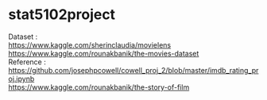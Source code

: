 # stat5102project
Dataset : <br/>
https://www.kaggle.com/sherinclaudia/movielens <br/>
https://www.kaggle.com/rounakbanik/the-movies-dataset <br/>
Reference : <br/>
https://github.com/josephpcowell/cowell_proj_2/blob/master/imdb_rating_proj.ipynb <br/>
https://www.kaggle.com/rounakbanik/the-story-of-film <br/>
